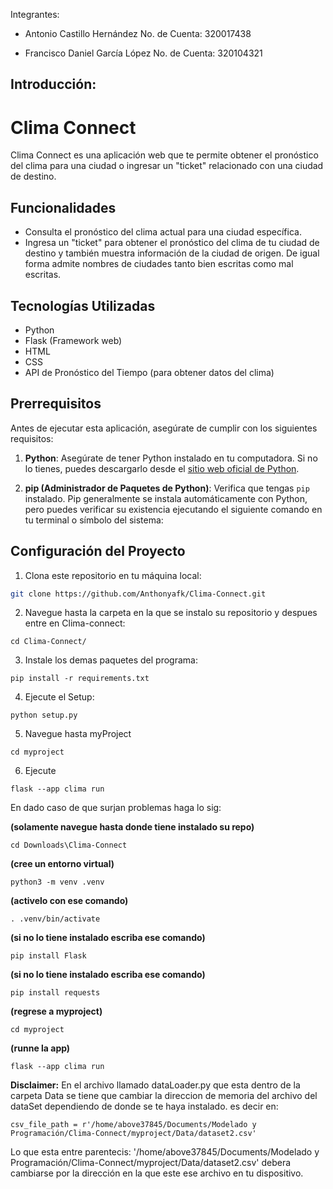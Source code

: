 Integrantes:

* Antonio Castillo Hernández          No. de Cuenta: 320017438 

* Francisco Daniel García López       No. de Cuenta: 320104321

## Introducción:

# Clima Connect

Clima Connect es una aplicación web que te permite obtener el pronóstico del clima para una ciudad o ingresar un "ticket" relacionado con una ciudad de destino.

## Funcionalidades

- Consulta el pronóstico del clima actual para una ciudad específica.
- Ingresa un "ticket" para obtener el pronóstico del clima de tu ciudad de destino y también muestra información de la ciudad de origen. De igual forma admite nombres de ciudades tanto bien escritas como mal escritas.

## Tecnologías Utilizadas

- Python
- Flask (Framework web)
- HTML
- CSS
- API de Pronóstico del Tiempo (para obtener datos del clima)


## Prerrequisitos

Antes de ejecutar esta aplicación, asegúrate de cumplir con los siguientes requisitos:

1. **Python**: Asegúrate de tener Python instalado en tu computadora. Si no lo tienes, puedes descargarlo desde el [sitio web oficial de Python](https://www.python.org/downloads/).

2. **pip (Administrador de Paquetes de Python)**: Verifica que tengas `pip` instalado. Pip generalmente se instala automáticamente con Python, pero puedes verificar su existencia ejecutando el siguiente comando en tu terminal o símbolo del sistema:

## Configuración del Proyecto

1. Clona este repositorio en tu máquina local:

```bash
git clone https://github.com/Anthonyafk/Clima-Connect.git

```
2. Navegue hasta la carpeta en la que se instalo su repositorio y despues entre en Clima-connect:

```
cd Clima-Connect/

```
3. Instale los demas paquetes del programa:

```
pip install -r requirements.txt

```

4. Ejecute el Setup:

```
python setup.py

```
5. Navegue hasta myProject

```
cd myproject

```

6. Ejecute 

```
flask --app clima run 

```

En dado caso de que surjan problemas haga lo sig:

**(solamente navegue hasta donde tiene instalado su repo)**
```
cd Downloads\Clima-Connect
```
**(cree un entorno virtual)**
```
python3 -m venv .venv
```
**(activelo con ese comando)**
```
. .venv/bin/activate
```
**(si no lo tiene instalado escriba ese comando)**
```
pip install Flask
```
**(si no lo tiene instalado escriba ese comando)**
```
pip install requests
```
**(regrese a myproject)**
```
cd myproject
```
**(runne la app)**
```
flask --app clima run 
```

**Disclaimer:**
En el archivo llamado dataLoader.py que esta dentro de la carpeta Data se tiene que cambiar la direccion de memoria del archivo del dataSet dependiendo de donde se te haya instalado. es decir en:

```
csv_file_path = r'/home/above37845/Documents/Modelado y Programación/Clima-Connect/myproject/Data/dataset2.csv'

```

Lo que esta entre parentecis: '/home/above37845/Documents/Modelado y Programación/Clima-Connect/myproject/Data/dataset2.csv' debera cambiarse por la dirección en la que este ese archivo en tu dispositivo.
